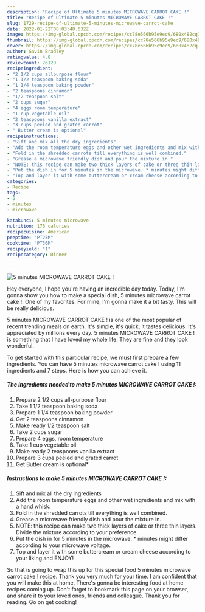 ```yaml
---
description: "Recipe of Ultimate 5 minutes MICROWAVE CARROT CAKE !"
title: "Recipe of Ultimate 5 minutes MICROWAVE CARROT CAKE !"
slug: 1729-recipe-of-ultimate-5-minutes-microwave-carrot-cake
date: 2022-01-22T08:03:48.632Z
image: https://img-global.cpcdn.com/recipes/cc78e566b95e9ec9/680x482cq70/5-minutes-microwave-carrot-cake-recipe-main-photo.jpg
thumbnail: https://img-global.cpcdn.com/recipes/cc78e566b95e9ec9/680x482cq70/5-minutes-microwave-carrot-cake-recipe-main-photo.jpg
cover: https://img-global.cpcdn.com/recipes/cc78e566b95e9ec9/680x482cq70/5-minutes-microwave-carrot-cake-recipe-main-photo.jpg
author: Gavin Bradley
ratingvalue: 4.8
reviewcount: 26129
recipeingredient:
- "2 1/2 cups allpurpose flour"
- "1 1/2 teaspoon baking soda"
- "1 1/4 teaspoon baking powder"
- "2 teaspoons cinnamon"
- "1/2 teaspoon salt"
- "2 cups sugar"
- "4 eggs room temperature"
- "1 cup vegetable oil"
- "2 teaspoons vanilla extract"
- "3 cups peeled and grated carrot"
- " Butter cream is optional"
recipeinstructions:
- "Sift and mix all the dry ingredients"
- "Add the room temperature eggs and other wet ingredients and mix with a hand whisk."
- "Fold in the shredded carrots till everything is well combined."
- "Grease a microwave friendly dish and pour the mixture in."
- "NOTE: this recipe can make two thick layers of cake or three thin layers. Divide the mixture according to your preference."
- "Put the dish in for 5 minutes in the microwave. * minutes might differ according to your microwave voltage."
- "Top and layer it with some buttercream or cream cheese according to your liking and ENJOY!"
categories:
- Recipe
tags:
- 5
- minutes
- microwave

katakunci: 5 minutes microwave 
nutrition: 176 calories
recipecuisine: American
preptime: "PT25M"
cooktime: "PT36M"
recipeyield: "1"
recipecategory: Dinner

---
```



![5 minutes MICROWAVE CARROT CAKE !](https://img-global.cpcdn.com/recipes/cc78e566b95e9ec9/680x482cq70/5-minutes-microwave-carrot-cake-recipe-main-photo.jpg)

Hey everyone, I hope you're having an incredible day today. Today, I'm gonna show you how to make a special dish, 5 minutes microwave carrot cake !. One of my favorites. For mine, I'm gonna make it a bit tasty. This will be really delicious.



5 minutes MICROWAVE CARROT CAKE ! is one of the most popular of recent trending meals on earth. It's simple, it's quick, it tastes delicious. It's appreciated by millions every day. 5 minutes MICROWAVE CARROT CAKE ! is something that I have loved my whole life. They are fine and they look wonderful.


To get started with this particular recipe, we must first prepare a few ingredients. You can have 5 minutes microwave carrot cake ! using 11 ingredients and 7 steps. Here is how you can achieve it.

<!--inarticleads1-->

##### The ingredients needed to make 5 minutes MICROWAVE CARROT CAKE !:

1. Prepare 2 1/2 cups all-purpose flour
1. Take 1 1/2 teaspoon baking soda
1. Prepare 1 1/4 teaspoon baking powder
1. Get 2 teaspoons cinnamon
1. Make ready 1/2 teaspoon salt
1. Take 2 cups sugar
1. Prepare 4 eggs, room temperature
1. Take 1 cup vegetable oil
1. Make ready 2 teaspoons vanilla extract
1. Prepare 3 cups peeled and grated carrot
1. Get  Butter cream is optional*




<!--inarticleads2-->

##### Instructions to make 5 minutes MICROWAVE CARROT CAKE !:

1. Sift and mix all the dry ingredients
1. Add the room temperature eggs and other wet ingredients and mix with a hand whisk.
1. Fold in the shredded carrots till everything is well combined.
1. Grease a microwave friendly dish and pour the mixture in.
1. NOTE: this recipe can make two thick layers of cake or three thin layers. Divide the mixture according to your preference.
1. Put the dish in for 5 minutes in the microwave. * minutes might differ according to your microwave voltage.
1. Top and layer it with some buttercream or cream cheese according to your liking and ENJOY!




So that is going to wrap this up for this special food 5 minutes microwave carrot cake ! recipe. Thank you very much for your time. I am confident that you will make this at home. There's gonna be interesting food at home recipes coming up. Don't forget to bookmark this page on your browser, and share it to your loved ones, friends and colleague. Thank you for reading. Go on get cooking!
